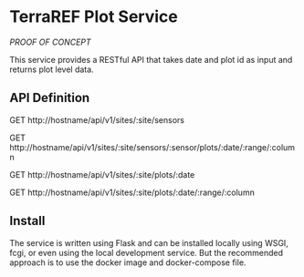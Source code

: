 # TerraREF Plot Service

*PROOF OF CONCEPT*

This service provides a RESTful API that takes date and plot id as input
and returns plot level data.

## API Definition
GET http://hostname/api/v1/sites/:site/sensors

GET http://hostname/api/v1/sites/:site/sensors/:sensor/plots/:date/:range/:column

GET http://hostname/api/v1/sites/:site/plots/:date

GET http://hostname/api/v1/sites/:site/plots/:date/:range/:column

## Install
The service is written using Flask and can be installed locally using
WSGI, fcgi, or even using the local development service. But the
recommended approach is to use the docker image and docker-compose file.